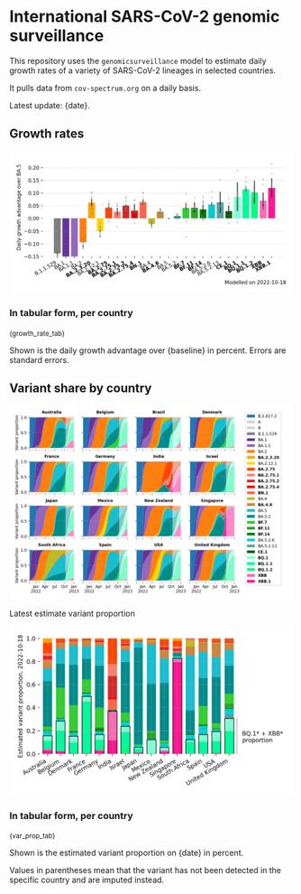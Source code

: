 # International SARS-CoV-2 genomic surveillance

This repository uses the `genomicsurveillance` model to estimate daily growth rates of a variety of SARS-CoV-2 lineages in selected countries.

It pulls data from `cov-spectrum.org` on a daily basis.

Latest update: {date}.

## Growth rates
![Growth rates](plots/growth-rate-latest.png)

### In tabular form, per country

<small>{growth_rate_tab}</small>

Shown is the daily growth advantage over {baseline} in percent. Errors are standard errors.

## Variant share by country

![Variant share by country](plots/variant-share-latest.png)

Latest estimate variant proportion

![Variant share by country](plots/variant-share-bar.png)

### In tabular form, per country

<small>{var_prop_tab}</small>

Shown is the estimated variant proportion on {date} in percent. 

Values in parentheses mean that the variant has not been detected in the specific country and are imputed instead.
